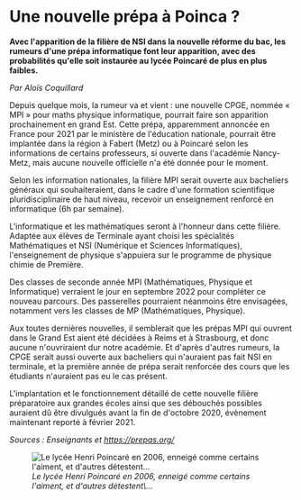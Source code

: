 
# Une nouvelle prépa à Poinca ?

**Avec l'apparition de la filière de NSI dans la nouvelle réforme du bac, les rumeurs d'une prépa informatique font leur apparition, avec des probabilités qu'elle soit instaurée au lycée Poincaré de plus en plus faibles.**

*Par Aloïs Coquillard*

Depuis quelque mois, la rumeur va et vient : une nouvelle CPGE, nommée « MPI » pour maths physique informatique, pourrait faire son apparition prochainement en grand Est. Cette prépa, apparemment annoncée en France pour 2021 par le ministère de l'éducation nationale, pourrait être implantée dans la région à Fabert (Metz) ou à Poincaré selon les informations de certains professeurs, si ouverte dans l'académie Nancy-Metz, mais aucune nouvelle officielle n'a été donnée pour le moment.

Selon les information nationales, la filière MPI serait ouverte aux bacheliers généraux qui souhaiteraient, dans le cadre d'une formation scientifique pluridisciplinaire de haut niveau, recevoir un enseignement renforcé en informatique (6h par semaine).

L\'informatique et les mathématiques seront à l\'honneur dans cette filière. Adaptée aux élèves de Terminale ayant choisi les spécialités Mathématiques et NSI (Numérique et Sciences Informatiques), l\'enseignement de physique s\'appuiera sur le programme de physique chimie de Première.

Des classes de seconde année MPI (Mathématiques, Physique et Informatique) verraient le jour en septembre 2022 pour compléter ce nouveau parcours. Des passerelles pourraient néanmoins être envisagées, notamment vers les classes de MP (Mathématiques, Physique).

Aux toutes dernières nouvelles, il semblerait que les prépas MPI qui ouvrent dans le Grand Est aient été décidées à Reims et à Strasbourg, et donc aucune n'ouvriraient dur notre académie. Et d'après d'autres rumeurs, la CPGE serait aussi ouverte aux bacheliers qui n'auraient pas fait NSI en terminale, et la première année de prépa serait renforcée des cours que les étudiants n'auraient pas eu le cas présent.

L'implantation et le fonctionnement détaillé de cette nouvelle filière préparatoire aux grandes écoles ainsi que ses débouchés possibles auraient dû être divulgués avant la fin de d'octobre 2020, évènement maintenant reporté à février 2021.

*Sources : Enseignants et https://prepas.org/*


<figure class="aligndroite figure_img figureart">
    <img class="imgart1 imgart"
            src="art_poinca_mpi_1/img_1.jpg"
            alt="Le lycée Henri Poincaré en 2006, enneigé comme certains l'aiment, et d'autres détestent...">
    <figcaption class="figcaptionart"><i>Le lycée Henri Poincaré en 2006, enneigé comme certains l'aiment, et d'autres détestent\...</i></figcaption>
</figure>
